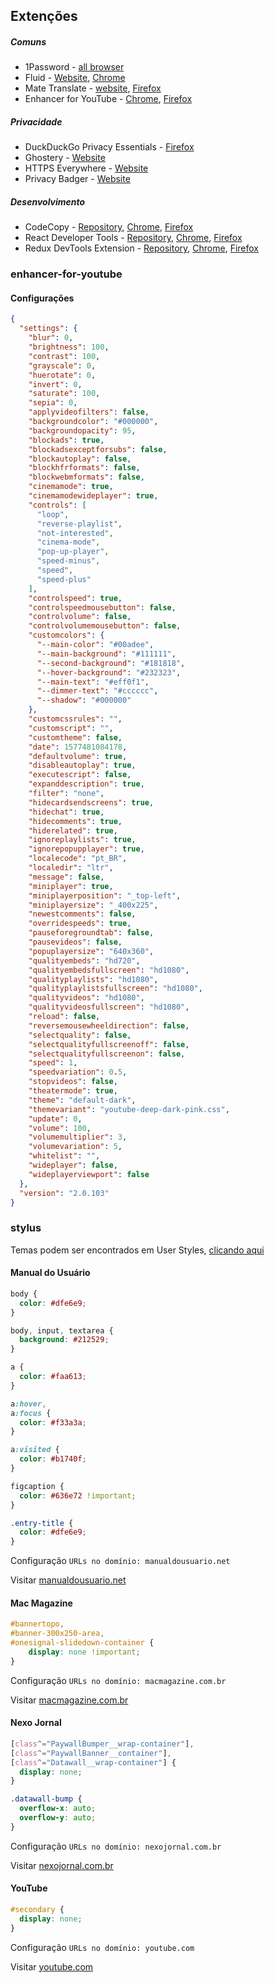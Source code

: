 ## Extenções

##### Comuns

- 1Password - [all browser](https://1password.com/downloads/mac/#browsers)
- Fluid - [Website](https://fluidbrowser.com), [Chrome](https://chrome.google.com/webstore/detail/fluid-browser/lbechkjecpoldpfdbikjnabefdjahaok/related)
- Mate Translate - [website](https://twopeoplesoftware.com/mate), [Firefox](https://addons.mozilla.org/pt-BR/firefox/addon/instant-translate/)
- Enhancer for YouTube - [Chrome](https://chrome.google.com/webstore/detail/enhancer-for-youtube/ponfpcnoihfmfllpaingbgckeeldkhle), [Firefox](https://addons.mozilla.org/en-US/firefox/addon/enhancer-for-youtube/)

##### Privacidade

- DuckDuckGo Privacy Essentials - [Firefox](https://chrome.google.com/webstore/detail/duckduckgo-privacy-essent/bkdgflcldnnnapblkhphbgpggdiikppg)
- Ghostery - [Website](https://www.ghostery.com)
- HTTPS Everywhere - [Website](https://www.eff.org/https-everywhere)
- Privacy Badger - [Website](https://www.eff.org/privacybadger)

##### Desenvolvimento

- CodeCopy - [Repository](https://github.com/zenorocha/codecopy), [Chrome](https://chrome.google.com/webstore/detail/codecopy/fkbfebkcoelajmhanocgppanfoojcdmg), [Firefox](https://addons.mozilla.org/en-US/firefox/addon/codecopy/)
- React Developer Tools - [Repository](https://github.com/facebook/react-devtools), [Chrome](https://chrome.google.com/webstore/detail/react-developer-tools/fmkadmapgofadopljbjfkapdkoienihi), [Firefox](https://addons.mozilla.org/firefox/addon/react-devtools/)
- Redux DevTools Extension - [Repository](https://github.com/zalmoxisus/redux-devtools-extension), [Chrome](https://chrome.google.com/webstore/detail/redux-devtools/lmhkpmbekcpmknklioeibfkpmmfibljd), [Firefox](https://addons.mozilla.org/en-US/firefox/addon/reduxdevtools/)

### enhancer-for-youtube

#### Configurações

```json
{
  "settings": {
    "blur": 0,
    "brightness": 100,
    "contrast": 100,
    "grayscale": 0,
    "huerotate": 0,
    "invert": 0,
    "saturate": 100,
    "sepia": 0,
    "applyvideofilters": false,
    "backgroundcolor": "#000000",
    "backgroundopacity": 95,
    "blockads": true,
    "blockadsexceptforsubs": false,
    "blockautoplay": false,
    "blockhfrformats": false,
    "blockwebmformats": false,
    "cinemamode": true,
    "cinemamodewideplayer": true,
    "controls": [
      "loop",
      "reverse-playlist",
      "not-interested",
      "cinema-mode",
      "pop-up-player",
      "speed-minus",
      "speed",
      "speed-plus"
    ],
    "controlspeed": true,
    "controlspeedmousebutton": false,
    "controlvolume": false,
    "controlvolumemousebutton": false,
    "customcolors": {
      "--main-color": "#00adee",
      "--main-background": "#111111",
      "--second-background": "#181818",
      "--hover-background": "#232323",
      "--main-text": "#eff0f1",
      "--dimmer-text": "#cccccc",
      "--shadow": "#000000"
    },
    "customcssrules": "",
    "customscript": "",
    "customtheme": false,
    "date": 1577481084178,
    "defaultvolume": true,
    "disableautoplay": true,
    "executescript": false,
    "expanddescription": true,
    "filter": "none",
    "hidecardsendscreens": true,
    "hidechat": true,
    "hidecomments": true,
    "hiderelated": true,
    "ignoreplaylists": true,
    "ignorepopupplayer": true,
    "localecode": "pt_BR",
    "localedir": "ltr",
    "message": false,
    "miniplayer": true,
    "miniplayerposition": "_top-left",
    "miniplayersize": "_400x225",
    "newestcomments": false,
    "overridespeeds": true,
    "pauseforegroundtab": false,
    "pausevideos": false,
    "popuplayersize": "640x360",
    "qualityembeds": "hd720",
    "qualityembedsfullscreen": "hd1080",
    "qualityplaylists": "hd1080",
    "qualityplaylistsfullscreen": "hd1080",
    "qualityvideos": "hd1080",
    "qualityvideosfullscreen": "hd1080",
    "reload": false,
    "reversemousewheeldirection": false,
    "selectquality": false,
    "selectqualityfullscreenoff": false,
    "selectqualityfullscreenon": false,
    "speed": 1,
    "speedvariation": 0.5,
    "stopvideos": false,
    "theatermode": true,
    "theme": "default-dark",
    "themevariant": "youtube-deep-dark-pink.css",
    "update": 0,
    "volume": 100,
    "volumemultiplier": 3,
    "volumevariation": 5,
    "whitelist": "",
    "wideplayer": false,
    "wideplayerviewport": false
  },
  "version": "2.0.103"
}
```

### stylus

Temas podem ser encontrados em User Styles, [clicando aqui](https://userstyles.org)

#### Manual do Usuário

```css
body {
  color: #dfe6e9;
}

body, input, textarea {
  background: #212529;
}

a {
  color: #faa613;
}

a:hover,
a:focus {
  color: #f33a3a;
}

a:visited {
  color: #b1740f;
}

figcaption {
  color: #636e72 !important;
}

.entry-title {
  color: #dfe6e9;
}
```

Configuração `URLs no domínio: manualdousuario.net`

Visitar [manualdousuario.net](https://manualdousuario.net)

#### Mac Magazine

```css
#bannertopo,
#banner-300x250-area,
#onesignal-slidedown-container {
    display: none !important;
}
```

Configuração `URLs no domínio: macmagazine.com.br`

Visitar [macmagazine.com.br](https://macmagazine.com.br)

#### Nexo Jornal

```css
[class^="PaywallBumper__wrap-container"],
[class^="PaywallBanner__container"],
[class^="Datawall__wrap-container"] {
  display: none;
}

.datawall-bump {
  overflow-x: auto;
  overflow-y: auto;
}
```

Configuração `URLs no domínio: nexojornal.com.br`

Visitar [nexojornal.com.br](https://nexojornal.com.br)

#### YouTube

```css
#secondary {
  display: none;
}
```

Configuração `URLs no domínio: youtube.com`

Visitar [youtube.com](https://youtube.com)
